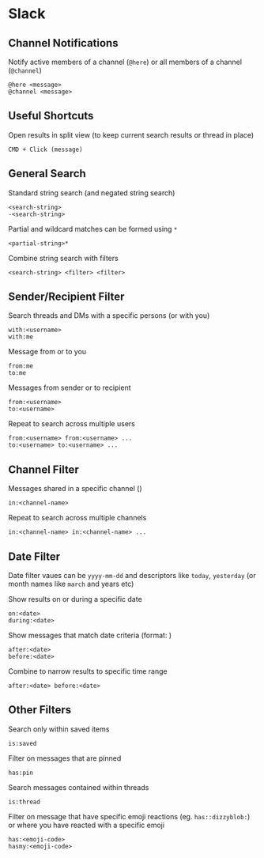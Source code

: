 # Slack

## Channel Notifications

Notify active members of a channel (`@here`) or all members of a channel (`@channel`)

    @here <message>
    @channel <message>

## Useful Shortcuts

Open results in split view (to keep current search results or thread in place)

    CMD + Click (message)

## General Search

Standard string search (and negated string search)

    <search-string>
    -<search-string>

Partial and wildcard matches can be formed using `*`

    <partial-string>*

Combine string search with filters

    <search-string> <filter> <filter>

## Sender/Recipient Filter

Search threads and DMs with a specific persons (or with you)

    with:<username>
    with:me

Message from or to you

    from:me
    to:me

Messages from sender or to recipient

    from:<username>
    to:<username>

Repeat to search across multiple users

    from:<username> from:<username> ...
    to:<username> to:<username> ...

## Channel Filter

Messages shared in a specific channel ()

    in:<channel-name>

Repeat to search across multiple channels

    in:<channel-name> in:<channel-name> ...

## Date Filter

Date filter vaues can be `yyyy-mm-dd` and descriptors like `today`, `yesterday` (or month names like `march` and years etc)

Show results on or during a specific date

    on:<date>
    during:<date>

Show messages that match date criteria (format: )

    after:<date>
    before:<date>

Combine to narrow results to specific time range

    after:<date> before:<date>

## Other Filters

Search only within saved items

    is:saved

Filter on messages that are pinned

    has:pin

Search messages contained within threads

    is:thread

Filter on message that have specific emoji reactions (eg. `has::dizzyblob:`) or where you have reacted with a specific emoji

    has:<emoji-code>
    hasmy:<emoji-code>
